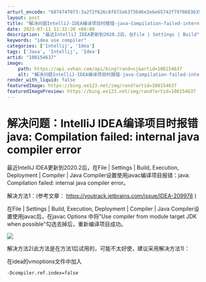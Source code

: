 ```yaml
---
arturl_encode: "6874747073:3a2f2f626c6f672e6373646e2e6e65742f797868363533332f:61727469636c652f64657461696c732f313038313534363337"
layout: post
title: "解决问题IntelliJ-IDEA编译项目时报错-java-Compilation-failed-internal-java-compiler-error"
date: 2023-07-11 11:32:20 +08:00
description: "最近IntelliJ IDEA更新到2020.2后，在File | Settings | Build"
keywords: "idea use compiler"
categories: ['Intellij', 'Idea']
tags: ['Java', 'Intellij', 'Idea']
artid: "108154637"
image:
    path: https://api.vvhan.com/api/bing?rand=sj&artid=108154637
    alt: "解决问题IntelliJ-IDEA编译项目时报错-java-Compilation-failed-internal-java-compiler-error"
render_with_liquid: false
featuredImage: https://bing.ee123.net/img/rand?artid=108154637
featuredImagePreview: https://bing.ee123.net/img/rand?artid=108154637
---
```


# 解决问题：IntelliJ IDEA编译项目时报错 java: Compilation failed: internal java compiler error

最近IntelliJ IDEA更新到2020.2后，在File | Settings | Build, Execution, Deployment | Compiler | Java Compiler设置使用javac编译项目报错：java: Compilation failed: internal java compiler error。

解决方法1：(参考文章：
<https://youtrack.jetbrains.com/issue/IDEA-209978>
)

在File | Settings | Build, Execution, Deployment | Compiler | Java Compiler设置使用javac后，在javac Options 中将"Use compiler from module target JDK when possible"勾选去掉后，重新编译项目成功。

![](https://i-blog.csdnimg.cn/blog_migrate/181fa8d008f65342048002b4bd3929ed.png)

解决方法2(此方法是在方法1后试用的，可能不太好使，建议采用解决方法1)：

在idea的vmoptions文件中加入

```
-Dcompiler.ref.index=false
```